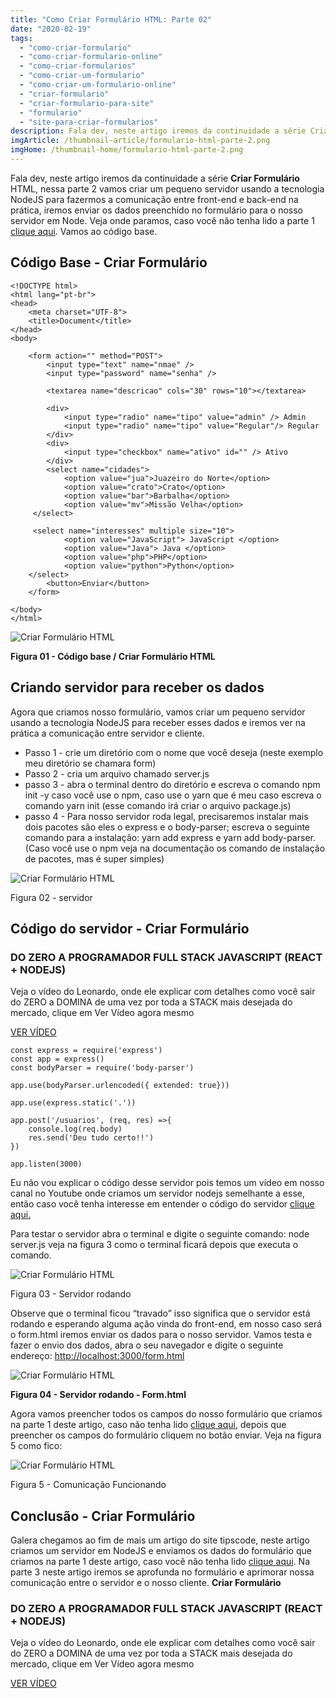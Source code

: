 ```yaml
---
title: "Como Criar Formulário HTML: Parte 02"
date: "2020-02-19"
tags: 
  - "como-criar-formulario"
  - "como-criar-formulario-online"
  - "como-criar-formularios"
  - "como-criar-um-formulario"
  - "como-criar-um-formulario-online"
  - "criar-formulario"
  - "criar-formulario-para-site"
  - "formulario"
  - "site-para-criar-formularios"
description: Fala dev, neste artigo iremos da continuidade a série Criar Formulário HTML, nessa parte 2 vamos criar um pequeno servidor usando a tecnologia NodeJS para fazermos a comunicação entre front-end e back-end na prática, iremos enviar os dados preenchido no formulário para o nosso servidor em Node. Veja onde paramos, caso você não tenha lido a parte 1 [clique aqui](https//www.tipscode.com.br/criar-formulario-html5-parte-1/). Vamos ao código base.
imgArticle: /thumbnail-article/formulario-html-parte-2.png
imgHome: /thumbnail-home/formulario-html-parte-2.png
---
```


Fala dev, neste artigo iremos da continuidade a série **Criar Formulário** HTML, nessa parte 2 vamos criar um pequeno servidor usando a tecnologia NodeJS para fazermos a comunicação entre front-end e back-end na prática, iremos enviar os dados preenchido no formulário para o nosso servidor em Node. Veja onde paramos, caso você não tenha lido a parte 1 [clique aqui](/criar-formulario-html5-parte-1/). Vamos ao código base.

## Código Base - Criar Formulário

```
<!DOCTYPE html>
<html lang="pt-br">
<head>
    <meta charset="UTF-8">
    <title>Document</title>
</head>
<body>

    <form action="" method="POST">
        <input type="text" name="nmae" />
        <input type="password" name="senha" />

        <textarea name="descricao" cols="30" rows="10"></textarea>

        <div>
            <input type="radio" name="tipo" value="admin" /> Admin
            <input type="radio" name="tipo" value="Regular"/> Regular
        </div>
        <div>
            <input type="checkbox" name="ativo" id="" /> Ativo
        </div>
        <select name="cidades">
            <option value="jua">Juazeiro do Norte</option>
            <option value="crato">Crato</option>
            <option value="bar">Barbalha</option>
            <option value="mv">Missão Velha</option>
     </select>

     <select name="interesses" multiple size="10">
            <option value="JavaScript"> JavaScript </option>
            <option value="Java"> Java </option>
            <option value="php">PHP</option>
            <option value="python">Python</option>
    </select>
        <button>Enviar</button>
    </form>
    
</body>
</html>
```

![Criar Formulário HTML](/uploads/2020/02/Figura-01-Código-Base-1.jpg)

**Figura 01 - Código base / Criar Formulário HTML**

## Criando servidor para receber os dados

Agora que criamos nosso formulário, vamos criar um pequeno servidor usando a tecnologia NodeJS para receber esses dados e iremos ver na prática a comunicação entre servidor e cliente.

- Passo 1 - crie um diretório com o nome que você deseja (neste exemplo meu diretório se chamara form)
- Passo 2 - cria um arquivo chamado server.js
- passo 3 - abra o terminal dentro do diretório e escreva o comando npm init -y caso você use o npm, caso use o yarn que é meu caso escreva o comando yarn init (esse comando irá criar o arquivo package.js)
- passo 4 - Para nosso servidor roda legal, precisaremos instalar mais dois pacotes são eles o express e o body-parser; escreva o seguinte comando para a instalação: yarn add express e yarn add body-parser. (Caso você use o npm veja na documentação os comando de instalação de pacotes, mas é super simples)

![Criar Formulário HTML](/uploads/2020/02/Figura-02-Servidor.jpg)

Figura 02 - servidor

## Código do servidor - Criar Formulário

### DO ZERO A PROGRAMADOR FULL STACK JAVASCRIPT (REACT + NODEJS)

Veja o vídeo do Leonardo, onde ele explicar com detalhes como você sair do ZERO a DOMINA de uma vez por toda a STACK mais desejada do mercado, clique em Ver Vídeo agora mesmo

[VER VÍDEO](/programador-fullstack-8-semanas)

```
const express = require('express')
const app = express()
const bodyParser = require('body-parser')

app.use(bodyParser.urlencoded({ extended: true}))

app.use(express.static('.'))

app.post('/usuarios', (req, res) =>{
    console.log(req.body)
    res.send('Deu tudo certo!!')
})

app.listen(3000)
```

Eu não vou explicar o código desse servidor pois temos um vídeo em nosso canal no Youtube onde criamos um servidor nodejs semelhante a esse, então caso você tenha interesse em entender o código do servidor [clique aqui.](https://www.youtube.com/watch?v=RiBU3rEOj40&t=39s)

Para testar o servidor abra o terminal e digite o seguinte comando: node server.js veja na figura 3 como o terminal ficará depois que executa o comando.

![Criar Formulário HTML](/uploads/2020/02/Figura-03-servidor-rodando.jpg)

Figura 03 - Servidor rodando

Observe que o terminal ficou “travado” isso significa que o servidor está rodando e esperando alguma ação vinda do front-end, em nosso caso será o form.html iremos enviar os dados para o nosso servidor. Vamos testa e fazer o envio dos dados, abra o seu navegador e digite o seguinte endereço: [http://localhost:3000/form.html](http://localhost:3000/form.html)

![Criar Formulário HTML](/uploads/2020/02/Figura-04-Form-rodando-no-servidor.jpg)

**Figura 04 - Servidor rodando - Form.html**

Agora vamos preencher todos os campos do nosso formulário que criamos na parte 1 deste artigo, caso não tenha lido [clique aqui](/criar-formulario-html5-parte-1/), depois que preencher os campos do formulário cliquem no botão enviar. Veja na figura 5 como fico:

![Criar Formulário HTML](/uploads/2020/02/Figura-5-Comunicação-realizada-com-sucesso-1024x560.jpg)

Figura 5 - Comunicação Funcionando

## Conclusão - Criar Formulário

Galera chegamos ao fim de mais um artigo do site tipscode, neste artigo criamos um servidor em NodeJS e enviamos os dados do formulário que criamos na parte 1 deste artigo, caso você não tenha lido [clique aqui](/criar-formulario-html5-parte-1/). Na parte 3 neste artigo iremos se aprofunda no formulário e aprimorar nossa comunicação entre o servidor e o nosso cliente. **Criar Formulário**

### DO ZERO A PROGRAMADOR FULL STACK JAVASCRIPT (REACT + NODEJS)

Veja o vídeo do Leonardo, onde ele explicar com detalhes como você sair do ZERO a DOMINA de uma vez por toda a STACK mais desejada do mercado, clique em Ver Vídeo agora mesmo

[VER VÍDEO](/programador-fullstack-8-semanas)
